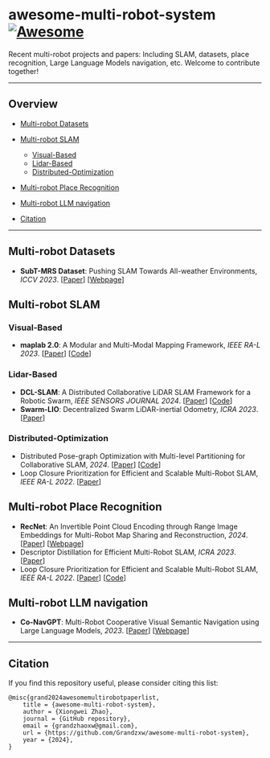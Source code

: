 # awesome-multi-robot-system [![Awesome](https://cdn.rawgit.com/sindresorhus/awesome/d7305f38d29fed78fa85652e3a63e154dd8e8829/media/badge.svg)](https://github.com/sindresorhus/awesome)
Recent multi-robot projects and papers: Including SLAM, datasets, place recognition, Large Language Models navigation, etc. Welcome to contribute together!


---
## Overview

  - [Multi-robot Datasets](#Multi-robot-Datasets)

  - [Multi-robot SLAM](#Multi-robot-SLAM)
    - [Visual-Based](#Visual-Based)
    - [Lidar-Based](#Lidar-Based)
    - [Distributed-Optimization](#Distributed-Optimization)
    
  - [Multi-robot Place Recognition](#Multi-robot-Place-Recognition)
  
  - [Multi-robot LLM navigation](#Multi-robot-LLM-navigation)

  - [Citation](#citation)

---


## Multi-robot Datasets

- **SubT-MRS Dataset**: Pushing SLAM Towards All-weather Environments, *ICCV 2023*. [[Paper](https://arxiv.org/pdf/2307.07607.pdf)] [[Webpage](https://superodometry.com/datasets)]

## Multi-robot SLAM

### Visual-Based
- **maplab 2.0**: A Modular and Multi-Modal Mapping Framework, *IEEE RA-L 2023*. [[Paper](https://arxiv.org/pdf/2212.00654.pdf)] [[Code](https://github.com/ethz-asl/maplab)]


### Lidar-Based
- **DCL-SLAM**: A Distributed Collaborative LiDAR SLAM Framework for a Robotic Swarm, *IEEE SENSORS JOURNAL 2024*. [[Paper](https://ieeexplore.ieee.org/document/10375928)] [[Code](https://github.com/PengYu-Team/DCL-SLAM)]
- **Swarm-LIO**: Decentralized Swarm LiDAR-inertial Odometry, *ICRA 2023*. [[Paper](https://ieeexplore.ieee.org/document/10161355)]


### Distributed-Optimization
- Distributed Pose-graph Optimization with Multi-level Partitioning for Collaborative SLAM, *2024*. [[Paper](https://arxiv.org/pdf/2401.01657.pdf)] [[Code](https://github.com/tjcunhao/dpo)]
- Loop Closure Prioritization for Efficient and Scalable Multi-Robot SLAM, *IEEE RA-L 2022*. [[Paper](https://ieeexplore.ieee.org/abstract/document/9830830/)]


## Multi-robot Place Recognition

- **RecNet**: An Invertible Point Cloud Encoding through Range Image Embeddings for Multi-Robot Map Sharing and Reconstruction, *2024*.[[Paper](https://arxiv.org/pdf/2402.02192.pdf)] [[Webpage](https://www.youtube.com/watch?v=f9BnK34XkuQ)]
- Descriptor Distillation for Efficient Multi-Robot SLAM, *ICRA 2023*. [[Paper](https://arxiv.org/pdf/2303.08420.pdf)]
- Loop Closure Prioritization for Efficient and Scalable Multi-Robot SLAM, *IEEE RA-L 2022*. [[Paper](https://ieeexplore.ieee.org/document/9830830)] [[Code](https://github.com/NeBula-Autonomy/LAMP)]



## Multi-robot LLM navigation

- **Co-NavGPT**: Multi-Robot Cooperative Visual Semantic Navigation using Large Language Models, *2023*. [[Paper](https://arxiv.org/pdf/2310.07937.pdf)] [[Webpage](https://sites.google.com/view/co-navgpt)]



----
## Citation

If you find this repository useful, please consider citing this list:
```
@misc{grand2024awesomemultirobotpaperlist,
    title = {awesome-multi-robot-system},
    author = {Xiongwei Zhao},
    journal = {GitHub repository},
    email = {grandzhaoxw@gmail.com},
    url = {https://github.com/Grandzxw/awesome-multi-robot-system},
    year = {2024},
}
```


